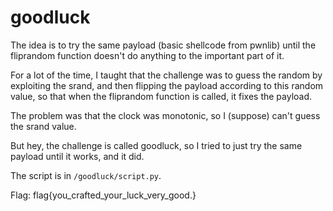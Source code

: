# goodluck

The idea is to try the same payload (basic shellcode from pwnlib) until the fliprandom function doesn't do anything to the important part of it.

For a lot of the time, I taught that the challenge was to guess the random by exploiting the srand, and then flipping the payload according to this random value, so that when the fliprandom function is called, it fixes the payload.

The problem was that the clock was monotonic, so I (suppose) can't guess the srand value.

But hey, the challenge is called goodluck, so I tried to just try the same payload until it works, and it did.

The script is in `/goodluck/script.py`.

Flag: flag{you_crafted_your_luck_very_good.}
